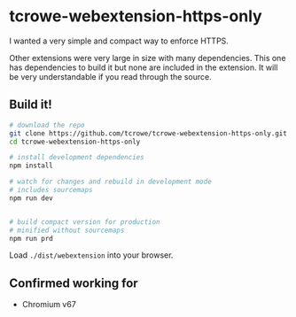 
# tcrowe-webextension-https-only

I wanted a very simple and compact way to enforce HTTPS.

Other extensions were very large in size with many dependencies. This one has dependencies to build it but none are included in the extension. It will be very understandable if you read through the source.

## Build it!

```sh
# download the repo
git clone https://github.com/tcrowe/tcrowe-webextension-https-only.git
cd tcrowe-webextension-https-only

# install development dependencies
npm install

# watch for changes and rebuild in development mode
# includes sourcemaps
npm run dev


# build compact version for production
# minified without sourcemaps
npm run prd
```

Load `./dist/webextension` into your browser.

## Confirmed working for

+ Chromium v67
